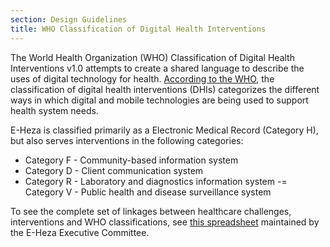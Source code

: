 ```yaml
---
section: Design Guidelines
title: WHO Classification of Digital Health Interventions
---
```


The World Health Organization (WHO) Classification of Digital Health Interventions v1.0 attempts to create a shared language to describe the uses of digital technology for health. [According to the WHO](https://apps.who.int/iris/handle/10665/260480), the classification of digital health interventions (DHIs) categorizes the different ways in which digital and mobile technologies are being used to support health system needs.

E-Heza is classified primarily as a Electronic Medical Record (Category H), but also serves interventions in the following categories:

- Category F - Community-based information system
- Category D - Client communication system
- Category R - Laboratory and diagnostics information system
-= Category V - Public health and disease surveillance system

To see the complete set of linkages between healthcare challenges, interventions and WHO classifications, see [this spreadsheet](https://docs.google.com/spreadsheets/d/1wE704VngGdF7SdzP24RJ9cG9ld_QGqsNcQ3i3ggqzts/edit?usp=sharing) maintained by the E-Heza Executive Committee.
